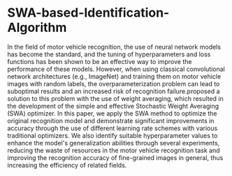 # SWA-based-Identification-Algorithm
In the field of motor vehicle recognition, the use of neural network models has become the standard, and the tuning of hyperparameters and loss functions has been shown to be an effective way to improve the performance of these models. However, when using classical convolutional network architectures (e.g., ImageNet) and training them on motor vehicle images with random labels, the overparameterization problem can lead to suboptimal results and an increased risk of recognition failure.proposed a solution to this problem with the use of weight averaging, which resulted in the development of the simple and effective Stochastic Weight Averaging (SWA) optimizer. In this paper, we apply the SWA method to optimize the original recognition model and demonstrate significant improvements in accuracy through the use of different learning rate schemes with various traditional optimizers. We also identify suitable hyperparameter values to enhance the model's generalization abilities through several experiments, reducing the waste of resources in the motor vehicle recognition task and improving the recognition accuracy of fine-grained images in general, thus increasing the efficiency of related fields.
